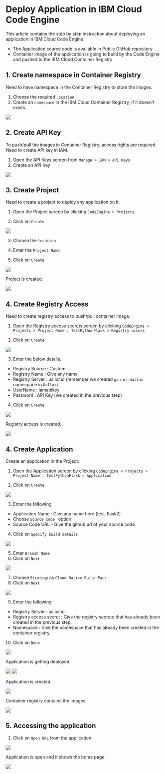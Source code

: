 # Deploy Application in IBM Cloud Code Engine

This article contains the step by step instruction about deploying an application in IBM Cloud Code Engine.

- The Application source code is available in Public GitHub repository
- Container image of the application is going to build by the Code Engine and pushed to the IBM Cloud Container Registry

## 1. Create namespace in Container Registry

Need to have namespace in the Container Registry to store the images.

1. Choose the required `Location`
2. Create an `namespace` in the IBM Cloud Container Registry, if it doesn't exists.

<img src="images/001-container-registry.png">

## 2. Create API Key

To push/pull the images in Container Registry, access rights are required. Need to create API key in IAM.

1. Open the API Keys screen from `Manage > IAM > API Keys `
2. Create an API Key

<img src="images/010-api-key.png">

## 3. Create Project

Need to create a project to deploy any application on it. 

1. Open the Project screen by clicking  `CodeEngine > Projects`

2. Click on `Create`

<img src="images/020-project-1.png">

3. Choose the `location`

4. Enter the `Project Name`

5. Click on `Create`

<img src="images/020-project-2.png">

Project is created.

<img src="images/020-project-3.png">


## 4. Create Registry Access

Need to create registry access to push/pull container image. 

1. Open the Registry access secrets screen by clicking  `CodeEngine > Projects > Project Name : TestPythonFlask > Registry access `

2. Click on `Create`

<img src="images/030-registry-access-1.png">

3. Enter the below details.

- Registry Source : Custom
- Registry Name : Give any name
- Registry Server : us.icr.io   (remember we created `gan-ns-dallas` namespace in `Dallas`)
- UserName : iamapikey
- Password : API Key (we created in the previous step)

4. Click on `Create`

<img src="images/030-registry-access-2.png">

Registry access is created.

<img src="images/030-registry-access-3.png">


## 4. Create Application

Create an application in the Project.

1. Open the Application screen by clicking  `CodeEngine > Projects > Project Name : TestPythonFlask > Application `

2. Click on `Create`

<img src="images/040-app-1.png">

3. Enter the following

- Application Name : Give any name here (test-flask2)
- Choose  `Source code ` option
- Source Code URL - Give the github url of your source code

4. Click on `Specify build details`

<img src="images/040-app-2.png">


5. Enter `Branch Name`
6. Click on `Next`

<img src="images/040-app-3.png">

7. Choose `Strategy` as `Cloud Native Build Pack`
8. Click on `Next`

<img src="images/040-app-4.png">

9. Enter the following

- Registry Server : us.icr.io
- Registry access secret : Give the registry secrete that has already been created in the previous step.
- Namespace : Give the namespace that has already been created in the container registry.

10. Click on `Done`

<img src="images/040-app-5.png">

Application is getting deployed

<img src="images/040-app-6.png">

<img src="images/040-app-7.png">

Application is created

<img src="images/040-app-8.png">

Container registry contains the images

<img src="images/002-container-registry-2.png">


## 5. Accessing the application

1. Click on `Open URL` from the application

<img src="images/040-app-8.png">

Application is open and it shows the home page.

<img src="images/040-app-9.png">

